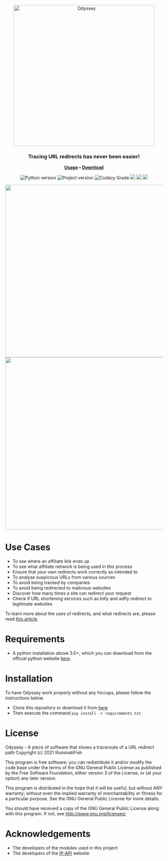 <p align="center">
	<img
		width="450"
		alt="Odyssey"
		src="https://cdn.discordapp.com/attachments/361528084161232902/848025663016534046/odyssey-logo-rd.png">
</p>


<h3 align="center">
	Tracing URL redirects has never been easier!
</h3>

<p align="center">
	<strong>
		<a href="https://github.com/IlluminatiFish/Odyssey/blob/main/README.md#how-to-use">Usage</a>
		•
		<a href="https://github.com/IlluminatiFish/Odyssey/releases">Download</a>
	</strong>
</p>
  
<p align="center">
	<img alt="Python version" src="https://img.shields.io/badge/Python-v3.0+-6ae8ff"> 
  	<img alt="Project version" src="https://img.shields.io/badge/Current%20Version-v1.2-6ae8ff">
  	<img alt="Codacy Grade" src="https://app.codacy.com/project/badge/Grade/06c8bdaa68414b7b84c096dbd47c0944"> 
  	<img src="https://img.shields.io/github/languages/code-size/IlluminatiFish/Odyssey"> 
  	<img src="https://img.shields.io/github/license/IlluminatiFish/Odyssey"> 
  	<img src="https://img.shields.io/github/last-commit/IlluminatiFish/Odyssey">
</p>

<p align="center">
	<img src="https://i.ibb.co/09YMdf0/fgjk-l.png" width="550">
	<img src="https://i.ibb.co/58bSWTb/gfghgh.png" width="550">
</p>

# Use Cases

- To see where an affiliate link ends up 
- To see what affiliate network is being used in this process
- Ensure that your own redirects work correctly as intended to
- To analyse suspicious URLs from various sources
- To avoid being tracked by companies
- To avoid being redirected to malicious websites
- Discover how many times a site can redirect your request
- Check if URL shortening services such as bitly and adfly redirect to legitimate websites

To learn more about the uses of redirects, and what redirects are, please read [this article](https://en.ryte.com/wiki/Redirect).


# Requirements

- A python installation above 3.0+, which you can download from the official python website <a href="http://www.python.org/download/">here</a>.


# Installation 

To have Odyssey work properly without any hiccups, please follow the instructions below.

- Clone this repository or download it from <a href="https://github.com/IlluminatiFish/Odyssey/releases">here</a>
- Then execute the command ``pip install -r requirements.txt``

# License

Odyssey - A piece of software that shows a traceroute of a URL redirect path Copyright (c) 2021 IlluminatiFish

This program is free software; you can redistribute it and/or modify the code base under the terms of the GNU General Public License as published by the Free Software Foundation, either version 3 of the License, or (at your option) any later version.

This program is distributed in the hope that it will be useful, but without ANY warranty; without even the implied warranty of merchantability or fitness for a particular purpose. See the GNU General Public License for more details.

You should have received a copy of the GNU General Public License along with this program. If not, see http://www.gnu.org/licenses/
	
# Acknowledgements

- The developers of the modules used in this project
- The developers of the <a href="https://ip-api.com">IP-API</a> website
